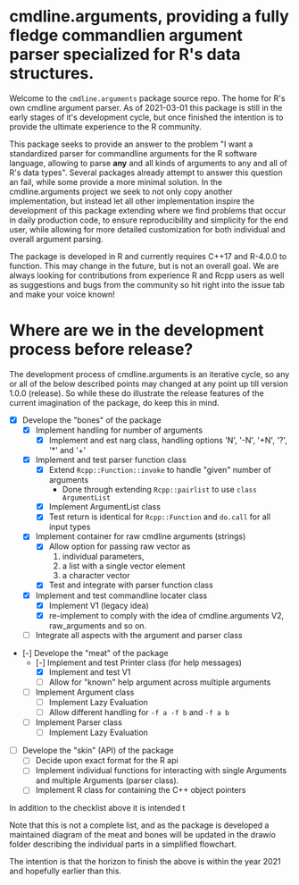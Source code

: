 # cmdline.arguments, providing a fully fledge commandlien argument parser specialized for R's data structures.
Welcome to the `cmdline.arguments` package source repo. The home for R's own cmdline argument parser. As of 2021-03-01 this package is still in the early stages of it's development cycle, but once finished the intention is to provide the ultimate experience to the R community.

This package seeks to provide an answer to the problem "I want a standardized parser for commandline arguments for the R software language, allowing to parse **any** and all kinds of arguments to any and all of R's data types". Several packages already attempt to answer this question an fail, while some provide a more minimal solution. In the cmdline.arguments project we seek to not only copy another implementation, but instead let all other implementation inspire the development of this package extending where we find problems that occur in daily production code, to ensure reproducibility and simplicity for the end user, while allowing for more detailed customization for both individual and overall argument parsing. 

The package is developed in R and currently requires C++17 and R-4.0.0 to function. This may change in the future, but is not an overall goal. We are always looking for contributions from experience R and Rcpp users as well as suggestions and bugs from the community so hit right into the issue tab and make your voice known!

# Where are we in the development process before release?
The development process of cmdline.arguments is an iterative cycle, so any or all of the below described points may changed at any point up till version 1.0.0 (release). So while these do illustrate the release features of the current imagination of the package, do keep this in mind.

- [x] Develope the "bones" of the package 
  - [x] Implement handling for number of arguments 
    - [x] Implement and est narg class, handling options 'N', '-N', '+N', '?', '*' and '+'
  - [x] Implement and test parser function class
    - [x] Extend `Rcpp::Function::invoke` to handle "given" number of arguments 
      - Done through extending `Rcpp::pairlist` to use `class ArgumentList`
    - [x] Implement ArgumentList class 
    - [x] Test return is identical for `Rcpp::Function` and `do.call` for all input types
  - [x] Implement container for raw cmdline arguments (strings)
    - [x] Allow option for passing raw vector as  
      1. individual parameters, 
      2. a list with a single vector element
      3. a character vector
    - [x] Test and integrate with parser function class
  - [x] Implement and test commandline locater class
    - [x] Implement V1 (legacy idea)
    - [x] re-implement to comply with the idea of cmdline.arguments V2, raw_arguments and so on.
  - [ ] Integrate all aspects with the argument and parser class
- [-] Develope the "meat" of the package
  - [-] Implement and test Printer class (for help messages)
    - [x] Implement and test V1
    - [ ] Allow for "known" help argument across multiple arguments
  - [ ] Implement Argument class
    - [ ] Implement Lazy Evaluation
    - [ ] Allow different handling for `-f a -f b` and `-f a b`
  - [ ] Implement Parser class 
    - [ ] Implement Lazy Evaluation
- [ ] Develope the "skin" (API) of the package 
  - [ ] Decide upon exact format for the R api
  - [ ] Implement individual functions for interacting with single Arguments and multiple Arguments (parser class).
  - [ ] Implement R class for containing the C++ object pointers 

In addition to the checklist above it is intended t

Note that this is not a complete list, and as the package is developed a maintained diagram of the meat and bones will be updated in the drawio folder describing the individual parts in a simplified flowchart.

The intention is that the horizon to finish the above is within the year 2021 and hopefully earlier than this.

<!--
Welcome to the `cmdline.arguments` package. This package seeks to provide a fully implemented parser for commandline arguments, based on a fork of the [`argparser`][1] package version 0.6 (Thanks djhshih for his package). While several packages such as 
1. [`argparser`][1]
1. [`argparse´][2]
1. [`docopt`][3]
1. [`getopt`][4]
1. [`GetoptLong`][5]
1. [`littler`][6]
1. [`optigrab`][7]
1. [`optparse`][8]
provide various interfaces to parsing command line argument these all are limiting in their customization. The [`argparser`][1] package currently seems to provide the most customizable interface, it has various issues when it comes to [custom arguments][9], [handling of multiple arguments][10] and provides only a very restrictive interface for custom arguments compared to the [`argparse`][11] module in [`python`][12]. In addition both [`argparse`][2] and [`argparser`][1] are very slow as one relies on [`reticulate`][13] and the other relies on the [`S4`][14] interface to [`as`][15].  
This package is a project to, in time, alleviate all of these problems, while providing a more general interface which allows the user to specify argument transformations in a similar manner to the [`argparse`][11] python module.

# Installation
To install this package one must currently use the `devtools::install_github` interface as 
```R
library(devtools)
install_github('bijaelo/cmdline.arguments')
```
In the future when the package is ready, it will be available on cran and we will be able to use  `install.packages('cmdline.arguments')` to install the package.

# Quick-start instructions
Using `cmdline.arguments` is very similar to the [`argparser`][1] package. As such we can simply do the following
```R
library(dplyr)
library(cmdline.arguments)
p <- parser(help = 'This is my first parser') %>%
  add_arguments('-f', '--foo', help = 'Some arguments', nargs = '?', type = 'integer', default = c(3, 4, 5))
args <- parse_args(p)
```
One difference from the [`argparser`](1) package is that `cmdline.arguments` is based on  [`R6`](https://cran.r-project.org/package=R6) objects. As such for users who prefer a more pythonic interface can use the `$` operator
```R
p2 <- parser(help = 'This is my first parser')
p2$add_arguments('-f', '--foo', help = 'Some arguments', nargs = '?', type = 'integer', default = c(3, 4, 5))
```
# cmdline.arguments vs argparser
One very sensible question comes why one would ever use this package over the 8 options listed above. Now I will not go over the details of every package, but will make a few examples here, illustrating the differences between this package and the [`argparser`][1] package. This will also describe many of the problems that occur when using the other packages.
## Custom argument types.
When it comes to creating creating custom inputs, the package author seem to suggest parsing the arguments as one of the known method, and post-handling arguments using functions. For example if a script has an non-negative integer argument, the suggested method is to do something like
```R
ap <- argparser::arg_parser(help = 'my parser') %>%
  add_argument('-f', '--foo', type = 'integer', help = 'non-negative integer')
args <- parse_arguments(ap)
if(!is.integer(args$foo) || args$foo < 0)
  stop('foo cannot be negative')
```
This becomes tiresome if one has to do this across multiple arguments, some of which may have multiple arguments. In python we can simply define a function or class, which takes care of error conversion and error handling.
```python
def pos_int(x):
  x = float(x)
  if(x < 0 or x - int(x) > 2**(-15))
    raise ValueError('x is not a positive integer!')
  return int(x)
import argparse
p = argparse.ArgumentParser(help = 'my parser')
p.add_argument('-f', '--foo', type = pos_int, help = 'non-negative integer')
args = p.parse_arguments()
```
Something similar is possible in [`argparser`][1] using `setAs`
```R
setClass('pos.integer')
as.pos.integer <- function(x){
  x <- as.numeric(x)
  if(x < 0 || x - as.integer(x) > 2 * .Machine$double.eps)
    stop('x is not a positive inteer!')
  x
}
setAs('ANY', 'pos.integer', as.pos.integer)
```
but while this method seemingly provides a complete method, it requires users to have a more in-depth knowledge of the R class system, and as [this issue][9] illustrates the underlying code in the [`argparser`][1] package is lacking in handling of this type of function. Now in `cmdline.arguments` we have the 3 options for the `type` argument
1. As in [`argparser`][1] we can use a single string specifying a function or `as` method
1. A function similar to [`argparse`][11] in python
1. A [`R6`][16] object, that should be returned after passing the argument as the first argument in `class$new`.
Each of these methods are carefully tested, and bugs are 

## Default arguments and multiple input arguments.
In both [`argparse`][11] in python and [`argparser`][1] it is easy to specify multiple arguments using the `nargs` argument in `add_arguments`. But while [`argparse`][11] in python consistently handles this, the R equivalent is filled with errors and even the `type` argument can end up being used for the wrong `inputs` as illustrated in [this issue][10] on their bitbucket page. The error comes in the underlying code which is build using long functions which become hard to manage and debug. In `cmdline.arguments` we opt to split code into multiple objects that each are self-contained. As such if we look at the structure of `arg_parser` and the arguments within, one notices that
1. `arg_parser` is an [`R6`][16] object, meaning it is an environment, containing functions/fields 
   1. `add_argument` used to add arguments
   1. `remove_argument` used to remove arguments
   1. `parse_arguments` used to parse commandline arguments.
   1. `arguments` used to extract a list of arguments added by `add_arguments`.
1. Each argument within `arguments` is itself an `R6` object, which contains fields
   1. `name`: the name of the argument
   1. `short_name`: the short name of the argument
   1. `dest`: the destination of the output list
   1. `parser`: the function, class or method used to parse the input argument from commandline.
   1. `arg`: If `parse_argument` has been called the parsed argument, otherwise the raw argument found from `commandArgs`. 
   1. `narg`: Similar to `nargs` in `add_argument`.
   1. `help` 
1. The `help` object within each `argument` is a simple method used to build the help message for each specific argument. By default this object builds a message similar to 

## Customization of --help and messages.
Using [`argparse`][11] and [`argparser`][1] it is incridible difficult to customize how the help message is printed. I at least know of no simple method in Python and only digging deep into the `arg_parser` object itself. While few find a need to deviate from this behaviour, some may prefer more customizability or to alter how the message is build entirely.  
In `cmdline.arguments` the underlying printing methods is based on an [`R6`][16] object which contains two methods 
* `CreateMessage`: A function which takes a single vector argument of the form, `c(short_name, name, ...)` where `...` are any number of strings to be printed and stores the result in the `message` field of the object.
* `print`: A function called by the `print.help` function, which prints `message`, possible doing some pre-formatting before outputting it to console.

When building the `parser` object by default `getOption("cmdline.argparse.helpfun")` is used to create the help message, which creates a single line of input. Overwriting this option will overwrite how all input ( including '--help' ). Overwriting the `print.argument` and `print.parser` functions will let one further customize how these arguments are formatted and combined further.
-->
